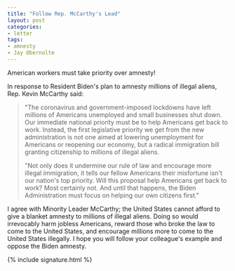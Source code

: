 ```yaml
---
title: "Follow Rep. McCarthy's Lead"
layout: post
categories:
- letter
tags:
- amnesty
- Jay Obernolte
---
```


American workers must take priority over amnesty!

In response to Resident Biden's plan to amnesty millions of illegal aliens, Rep. Kevin McCarthy said:

> "The coronavirus and government-imposed lockdowns have left millions of Americans unemployed and small businesses shut down. Our immediate national priority must be to help Americans get back to work. Instead, the first legislative priority we get from the new administration is not one aimed at lowering unemployment for Americans or reopening our economy, but a radical immigration bill granting citizenship to millions of illegal aliens.
>
> "Not only does it undermine our rule of law and encourage more illegal immigration, it tells our fellow Americans their misfortune isn't our nation's top priority. Will this proposal help Americans get back to work? Most certainly not. And until that happens, the Biden Administration must focus on helping our own citizens first."

I agree with Minority Leader McCarthy; the United States cannot afford to give a blanket amnesty to millions of illegal aliens. Doing so would irrevocably harm jobless Americans, reward those who broke the law to come to the United States, and encourage millions more to come to the United States illegally. I hope you will follow your colleague's example and oppose the Biden amnesty.

{% include signature.html %}
